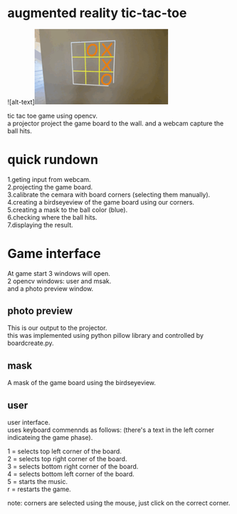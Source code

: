# augmented reality tic-tac-toe
![alt-text]<img src="1.gif" width = "300">

tic tac toe game using opencv.  
a projector project the game board to the wall. and a webcam capture the ball hits.

# quick rundown
1.geting input from webcam.   
2.projecting the game board.    
3.calibrate the cemara with board corners (selecting them manually).  
4.creating a birdseyeview of the game board using our corners.  
5.creating a mask to the ball color (blue).  
6.checking where the ball hits.   
7.displaying the result.  



# Game interface 

At game start 3 windows will open.    
2 opencv windows: user and msak.    
and a photo preview window.    

## photo preview 
This is our output to the projector.   
this was implemented using python pillow library and controlled by boardcreate.py.  

## mask
A mask of the game board using the birdseyeview.  

## user 
user interface.  
uses keyboard commennds as follows: (there's a text in the left corner indicateing the game phase). 

1 = selects top left corner of the board.  
2 = selects top right corner of the board.  
3 = selects bottom right corner of the board.  
4 = selects bottom left corner of the board.  
5 = starts the music.  
r = restarts the game.   

note: corners are selected using the mouse, just click on the correct corner.
